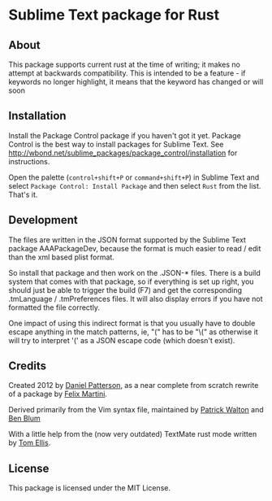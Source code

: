 # Sublime Text package for Rust

## About

This package supports current rust at the time of writing;
it makes no attempt at backwards compatibility.
This is intended to be a feature - if keywords no longer highlight,
it means that the keyword has changed or will soon

## Installation

Install the Package Control package if you haven't got it yet. Package 
Control is the best way to install packages for Sublime Text. See 
http://wbond.net/sublime_packages/package_control/installation for 
instructions.

Open the palette (`control+shift+P` or `command+shift+P`) in Sublime Text
and select `Package Control: Install Package` and then select `Rust` from 
the list. That's it.

## Development

The files are written in the JSON format supported by the Sublime Text 
package AAAPackageDev, because the format is much easier to read / edit
than the xml based plist format.

So install that package and then work on the .JSON-* files. There is a 
build system that comes with that package, so if everything is set up
right, you should just be able to trigger the build (F7) and get the
corresponding .tmLanguage / .tmPreferences files. It will also display
errors if you have not formatted the file correctly.

One impact of using this indirect format is that you usually have to double 
escape anything in the match patterns, ie, "\(" has to be "\\(" as otherwise
it will try to interpret '\(' as a JSON escape code (which doesn't exist).

## Credits

Created 2012 by [Daniel Patterson](mailto:dbp@riseup.net), as a near complete from 
scratch rewrite of a package by [Felix Martini](https://github.com/fmartini).

Derived primarily from the Vim syntax file, maintained by
[Patrick Walton](https://github.com/pcwalton) and
[Ben Blum](https://github.com/bblum)

With a little help from the (now very outdated) TextMate rust mode written 
by [Tom Ellis](https://github.com/tomgrohl).

## License

This package is licensed under the MIT License.
